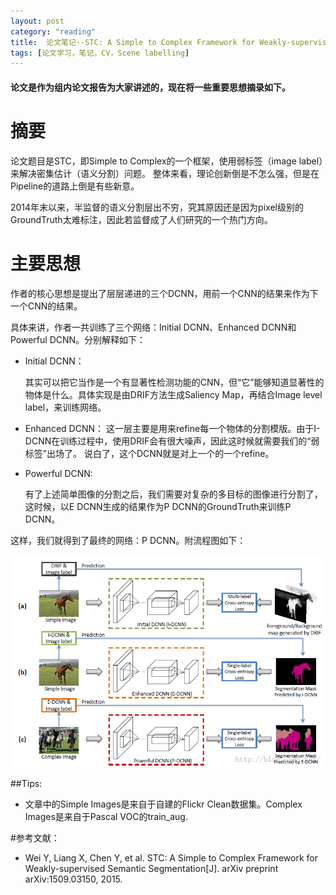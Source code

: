 ```yaml
---
layout: post
category: "reading"
title:  论文笔记--STC: A Simple to Complex Framework for Weakly-supervised Semantic Segmentation
tags: [论文学习，笔记，CV，Scene labelling]
---
```


#### 论文是作为组内论文报告为大家讲述的，现在将一些重要思想摘录如下。


# 摘要

论文题目是STC，即Simple to Complex的一个框架，使用弱标签（image label）来解决密集估计（语义分割）问题。
整体来看，理论创新倒是不怎么强，但是在Pipeline的道路上倒是有些新意。

2014年末以来，半监督的语义分割层出不穷，究其原因还是因为pixel级别的GroundTruth太难标注，因此若监督成了人们研究的一个热门方向。

# 主要思想


作者的核心思想是提出了层层递进的三个DCNN，用前一个CNN的结果来作为下一个CNN的结果。

具体来讲，作者一共训练了三个网络：Initial DCNN、Enhanced DCNN和Powerful DCNN。分别解释如下：

- Initial DCNN：

	其实可以把它当作是一个有显著性检测功能的CNN，但“它”能够知道显著性的物体是什么。具体实现是由DRIF方法生成Saliency Map，再结合Image level label，来训练网络。
	
- Enhanced DCNN：
	这一层主要是用来refine每一个物体的分割模版。由于I-DCNN在训练过程中，使用DRIF会有很大噪声，因此这时候就需要我们的“弱标签”出场了。
	说白了，这个DCNN就是对上一个的一个refine。
	
- Powerful DCNN:

	有了上述简单图像的分割之后，我们需要对复杂的多目标的图像进行分割了，这时候，以E DCNN生成的结果作为P DCNN的GroundTruth来训练P DCNN。

这样，我们就得到了最终的网络：P DCNN。附流程图如下：

	
![framework](../imgs/STC_franmework.png)
	
	
##Tips:

- 文章中的Simple Images是来自于自建的Flickr Clean数据集。Complex Images是来自于Pascal VOC的train_aug.

#参考文献：

- Wei Y, Liang X, Chen Y, et al. STC: A Simple to Complex Framework for Weakly-supervised Semantic Segmentation[J]. arXiv preprint arXiv:1509.03150, 2015.